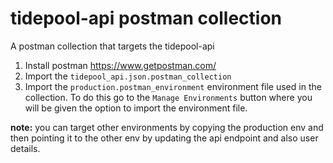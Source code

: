 tidepool-api postman collection
=====

A postman collection that targets the tidepool-api

1. Install postman https://www.getpostman.com/
2. Import the `tidepool_api.json.postman_collection`
3. Import the `production.postman_environment` environment file used in the collection. To do this go to the `Manage Environments` button where you will be given the option to import the environment file.


**note:** you can target other environments by copying the production env and then pointing it to the other env by updating the api endpoint and also user details.

